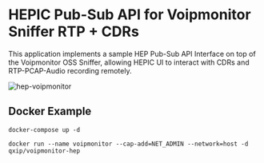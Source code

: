# HEPIC Pub-Sub API for Voipmonitor Sniffer RTP + CDRs

This application implements a sample HEP Pub-Sub API Interface on top of the Voipmonitor OSS Sniffer, allowing HEPIC UI to interact with CDRs and RTP-PCAP-Audio recording remotely.

![hep-voipmonitor](https://user-images.githubusercontent.com/1423657/56446644-1c759e00-6304-11e9-95ec-58e0e816f35d.png)

## Docker Example
```
docker-compose up -d
```
```
docker run --name voipmonitor --cap-add=NET_ADMIN --network=host -d qxip/voipmonitor-hep
```

